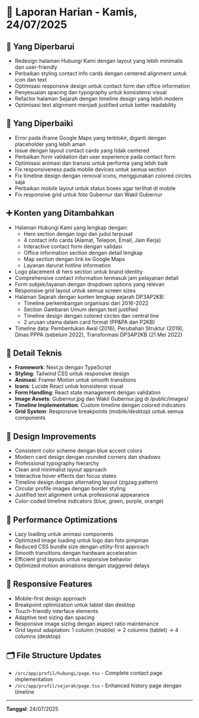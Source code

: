 # 📅 Laporan Harian - Kamis, 24/07/2025

## 🔄 Yang Diperbarui
- Redesign halaman Hubungi Kami dengan layout yang lebih minimalis dan user-friendly
- Perbaikan styling contact info cards dengan centered alignment untuk icon dan text
- Optimisasi responsive design untuk contact form dan office information
- Penyesuaian spacing dan typography untuk konsistensi visual
- Refactor halaman Sejarah dengan timeline design yang lebih modern
- Optimisasi text alignment menjadi justified untuk better readability

## 🔧 Yang Diperbaiki
- Error pada iframe Google Maps yang terblokir, diganti dengan placeholder yang lebih aman
- Issue dengan layout contact cards yang tidak centered
- Perbaikan form validation dan user experience pada contact form
- Optimisasi animasi dan transisi untuk performa yang lebih baik
- Fix responsiveness pada mobile devices untuk semua section
- Fix timeline design dengan removal icons, menggunakan colored circles saja
- Perbaikan mobile layout untuk status boxes agar terlihat di mobile
- Fix responsive grid untuk foto Gubernur dan Wakil Gubernur

## ➕ Konten yang Ditambahkan
- Halaman Hubungi Kami yang lengkap dengan:
  - Hero section dengan logo dan judul terpusat
  - 4 contact info cards (Alamat, Telepon, Email, Jam Kerja)
  - Interactive contact form dengan validasi
  - Office information section dengan detail lengkap
  - Map section dengan link ke Google Maps
  - Layanan darurat hotline information
- Logo placement di hero section untuk brand identity
- Comprehensive contact information termasuk jam pelayanan detail
- Form subjek/layanan dengan dropdown options yang relevan
- Responsive grid layout untuk semua screen sizes
- Halaman Sejarah dengan konten lengkap sejarah DP3AP2KB:
  - Timeline perkembangan organisasi dari 2016-2022
  - Section Gambaran Umum dengan text justified
  - Timeline design dengan colored circles dan central line
  - 2 urusan utama dalam card format (PP&PA dan P2KB)
- Timeline data: Pembentukan Awal (2016), Perubahan Struktur (2019), Dinas PPPA (sebelum 2022), Transformasi DP3AP2KB (21 Mei 2022)

## 📝 Detail Teknis
- **Framework**: Next.js dengan TypeScript
- **Styling**: Tailwind CSS untuk responsive design
- **Animasi**: Framer Motion untuk smooth transitions
- **Icons**: Lucide React untuk konsistensi visual
- **Form Handling**: React state management dengan validation
- **Image Assets**: Gubernur.jpg dan Wakil Gubernur.jpg di /public/images/
- **Timeline Implementation**: Custom timeline dengan colored indicators
- **Grid System**: Responsive breakpoints (mobile/desktop) untuk semua components

## 🎨 Design Improvements
- Consistent color scheme dengan blue accent colors
- Modern card design dengan rounded corners dan shadows
- Professional typography hierarchy
- Clean and minimalist layout approach
- Interactive hover effects dan focus states
- Timeline design dengan alternating layout (zigzag pattern)
- Circular profile images dengan border styling
- Justified text alignment untuk professional appearance
- Color-coded timeline indicators (blue, green, purple, orange)

## 🚀 Performance Optimizations
- Lazy loading untuk animasi components
- Optimized image loading untuk logo dan foto pimpinan
- Reduced CSS bundle size dengan utility-first approach
- Smooth transitions dengan hardware acceleration
- Efficient grid layouts untuk responsive behavior
- Optimized motion animations dengan staggered delays

## 📱 Responsive Features
- Mobile-first design approach
- Breakpoint optimization untuk tablet dan desktop
- Touch-friendly interface elements
- Adaptive text sizing dan spacing
- Responsive image sizing dengan aspect ratio maintenance
- Grid layout adaptation: 1 column (mobile) → 2 columns (tablet) → 4 columns (desktop)

## 🗂️ File Structure Updates
- `/src/app/profil/hubungi/page.tsx` - Complete contact page implementation
- `/src/app/profil/sejarah/page.tsx` - Enhanced history page dengan timeline

---

**Tanggal**: 24/07/2025
